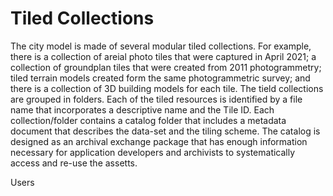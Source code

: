 # Tiled Collections
The city model is made of several modular tiled collections.  For example, there is a collection of areial photo tiles that were captured in April 2021; a collection of groundplan tiles that were created from 2011 photogrammetry; tiled terrain models created form the same photogrammetric survey; and there is a collection of 3D building models for each tile.  The tield collections are grouped in folders.  Each of the tiled resources is identified by a file name that incorporates a descriptive name and the Tile ID.  Each collection/folder contains a catalog folder that includes a metadata document that describes the data-set and the tiling scheme.  The catalog is designed as an archival exchange package that has enough information necessary for application developers and archivists to systematically access and re-use the assetts. 

Users 
